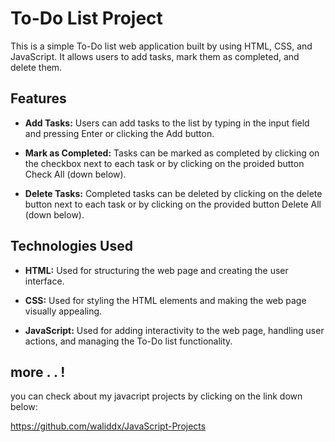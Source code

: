 # To-Do List Project

This is a simple To-Do list web application built by using HTML, CSS, and JavaScript. It allows users to add tasks, mark them as completed, and delete them.

## Features

- **Add Tasks:** Users can add tasks to the list by typing in the input field and pressing Enter or clicking the Add button.

- **Mark as Completed:** Tasks can be marked as completed by clicking on the checkbox next to each task or by clicking on the proided button Check All (down below).

- **Delete Tasks:** Completed tasks can be deleted by clicking on the delete button next to each task or by clicking on the provided button Delete All (down below).

## Technologies Used

- **HTML:** Used for structuring the web page and creating the user interface.

- **CSS:** Used for styling the HTML elements and making the web page visually appealing.

- **JavaScript:** Used for adding interactivity to the web page, handling user actions, and managing the To-Do list functionality.

## more . . !

you can check about my javacript projects by clicking on the link down below:

https://github.com/waliddx/JavaScript-Projects